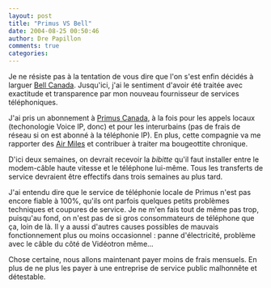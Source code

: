 ```yaml
---
layout: post
title: "Primus VS Bell"
date: 2004-08-25 00:50:46
author: Dre Papillon
comments: true
categories: 
---
```



Je ne résiste pas à la tentation de vous dire que l'on s'est enfin décidés à larguer [Bell Canada](http://mon-ile.net/carnet/blog755.html).  Jusqu'ici, j'ai le sentiment d'avoir été traitée avec exactitude et transparence par mon nouveau fournisseur de services téléphoniques.

J'ai pris un abonnement à [Primus Canada](http://www.primus.ca/home_fr.html), à la fois pour les appels locaux (techonologie Voice IP, donc) et pour les interurbains (pas de frais de réseau si on est abonné à la téléphonie IP).  En plus, cette compagnie va me rapporter des [Air Miles](http://www.airmiles.ca/) et contribuer à traiter ma bougeottite chronique.

D'ici deux semaines, on devrait recevoir la *bibitte* qu'il faut installer entre le modem-câble haute vitesse et le téléphone lui-même.  Tous les transferts de service devraient être effectifs dans trois semaines au plus tard.

J'ai entendu dire que le service de téléphonie locale de Primus n'est pas encore fiable à 100%, qu'ils ont parfois quelques petits problèmes techniques et coupures de service.  Je ne m'en fais tout de même pas trop, puisqu'au fond, on n'est pas de si gros consommateurs de téléphone que ça, loin de là.  Il y a aussi d'autres causes possibles de mauvais fonctionnement plus ou moins occasionnel : panne d'électricité, problème avec le câble du côté de Vidéotron même...

Chose certaine, nous allons maintenant payer moins de frais mensuels.  En plus de ne plus les payer à une entreprise de service public malhonnête et détestable.